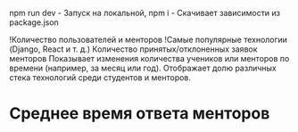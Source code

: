npm run dev - Запуск на локальной,
npm i - Скачивает зависимости из package.json

!Количество пользователей и менторов
!Самые популярные технологии (Django, React и т. д.)
Количество принятых/отклоненных заявок менторов
Показывает изменения количества учеников или менторов по времени (например, за месяц или год).
Отображает долю различных стека технологий среди студентов и менторов.

# Среднее время ответа менторов
